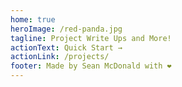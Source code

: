 ```yaml
---
home: true
heroImage: /red-panda.jpg
tagline: Project Write Ups and More!
actionText: Quick Start →
actionLink: /projects/
footer: Made by Sean McDonald with ❤️
---
```

